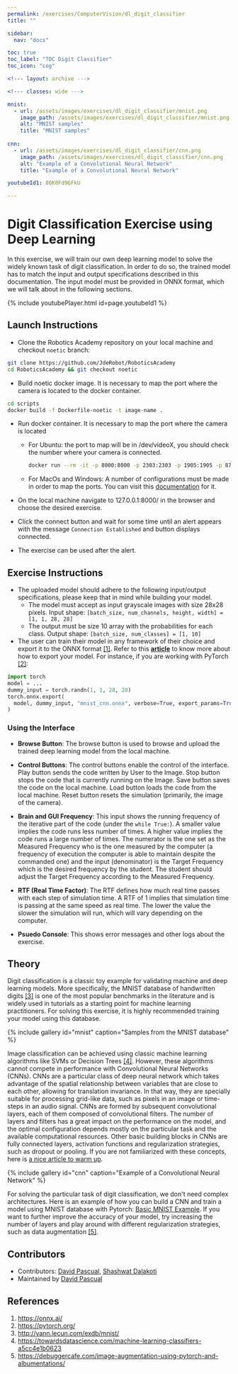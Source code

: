 ```yaml
---
permalink: /exercises/ComputerVision/dl_digit_classifier
title: ""

sidebar:
  nav: "docs"

toc: true
toc_label: "TOC Digit Classifier"
toc_icon: "cog"

<!--- layout: archive --->

<!--- classes: wide --->

mnist:
  - url: /assets/images/exercises/dl_digit_classifier/mnist.png
    image_path: /assets/images/exercises/dl_digit_classifier/mnist.png
    alt: "MNIST samples"
    title: "MNIST samples"
    
cnn:
  - url: /assets/images/exercises/dl_digit_classifier/cnn.png
    image_path: /assets/images/exercises/dl_digit_classifier/cnn.png
    alt: "Example of a Convolutional Neural Network"
    title: "Example of a Convolutional Neural Network"

youtubeId1: 80K0Fd9GFkU

---
```


# Digit Classification Exercise using Deep Learning

In this exercise, we will train our own deep learning model to solve the widely known task of digit classification. In order to do so, the trained model has to match the input and output specifications described in this documentation. The input model must be provided in ONNX format, which we will talk about in the following sections.

{% include youtubePlayer.html id=page.youtubeId1 %}


## Launch Instructions
- Clone the Robotics Academy repository on your local machine and checkout ``noetic`` branch:
```bash
git clone https://github.com/JdeRobot/RoboticsAcademy
cd RoboticsAcademy && git checkout noetic
```

- Build noetic docker image. It is necessary to map the port where the camera is located to the docker container.  
```bash
cd scripts
docker build -f Dockerfile-noetic -t image-name .
```  

- Run docker container. It is necessary to map the port where the camera is located
  - For Ubuntu: the port to map will be in /dev/videoX, you should check the number where your camera is connected.
    ```bash
    docker run --rm -it -p 8000:8000 -p 2303:2303 -p 1905:1905 -p 8765:8765 -p 6080:6080 -p 1108:1108 --device /dev/video0:/dev/video0 jderobot/robotics-academy:3.1.3 ./start-3.1.sh
    ```
  - For MacOs and Windows: A number of configurations must be made in order to map the ports. You can visit this [documentation](https://medium.com/@jijupax/connect-the-webcam-to-docker-on-mac-or-windows-51d894c44468) for it.

- On the local machine navigate to 127.0.0.1:8000/ in the browser and choose the desired exercise.

- Click the connect button and wait for some time until an alert appears with the message `Connection Established` and button displays connected.

- The exercise can be used after the alert.

## Exercise Instructions
- The uploaded model should adhere to the following input/output specifications, please keep that in mind while building your model.
  - The model must accept as input grayscale images with size 28x28 pixels. Input shape: 
    ``[batch_size, num_channels, height, width] = [1, 1, 28, 28]``
  - The output must be size 10 array with the probabilities for each class. Output shape: 
    ``[batch_size, num_classes] = [1, 10]``
- The user can train their model in any framework of their choice and export it to the ONNX format [[1]](https://onnx.ai/). Refer to this [**article**](https://docs.unity3d.com/Packages/com.unity.barracuda@1.0/manual/Exporting.html) to know more about how to export your model. For instance, if you are working with PyTorch [[2]](https://pytorch.org/):
```python
import torch
model = ...
dummy_input = torch.randn(1, 1, 28, 28)
torch.onnx.export(
  model, dummy_input, "mnist_cnn.onnx", verbose=True, export_params=True, input_names=['input'], output_names=['output']
)
```

### Using the Interface
* **Browse Button**: The browse button is used to browse and upload the trained deep learning model from the local machine.
  
* **Control Buttons**: The control buttons enable the control of the interface. Play button sends the code written by User to the Image. Stop button stops the code that is currently running on the Image. Save button saves the code on the local machine. Load button loads the code from the local machine. Reset button resets the simulation (primarily, the image of the camera).

* **Brain and GUI Frequency**: This input shows the running frequency of the iterative part of the code (under the `while True:`). A smaller value implies the code runs less number of times. A higher value implies the code runs a large number of times. The numerator is the one set as the Measured Frequency who is the one measured by the computer (a frequency of execution the computer is able to maintain despite the commanded one) and the input (denominator) is the Target Frequency which is the desired frequency by the student. The student should adjust the Target Frequency according to the Measured Frequency.

* **RTF (Real Time Factor)**: The RTF defines how much real time passes with each step of simulation time. A RTF of 1 implies that simulation time is passing at the same speed as real time. The lower the value the slower the simulation will run, which will vary depending on the computer. 

* **Psuedo Console**: This shows error messages and other logs about the exercise.

## Theory
Digit classification is a classic toy example for validating machine and deep learning models. More specifically, the MNIST database of handwritten digits [[3]](http://yann.lecun.com/exdb/mnist/) is one of the most popular benchmarks in the literature and is widely used in tutorials as a starting point for machine learning practitioners. For solving this exercise, it is highly recommended training your model using this database.

{% include gallery id="mnist" caption="Samples from the MNIST database" %}

Image classification can be achieved using classic machine learning algorithms like SVMs or Decision Trees [[4]](https://towardsdatascience.com/machine-learning-classifiers-a5cc4e1b0623). However, these algorithms cannot compete in performance with Convolutional Neural Networks (CNNs). CNNs are a particular class of deep neural network which takes advantage of the spatial relationship between variables that are close to each other, allowing for translation invariance. In that way, they are specially suitable for processing grid-like data, such as pixels in an image or time-steps in an audio signal. CNNs are formed by subsequent convolutional layers, each of them composed of convolutional filters. The number of layers and filters has a great impact on the performance on the model, and the optimal configuration depends mostly on the particular task and the available computational resources. Other basic building blocks in CNNs are fully connected layers, activation functions and regularization strategies, such as dropout or pooling. If you are not familiarized with these concepts, here is [a nice article to warm up](https://towardsdatascience.com/simple-introduction-to-convolutional-neural-networks-cdf8d3077bac).

{% include gallery id="cnn" caption="Example of a Convolutional Neural Network" %}

For solving the particular task of digit classification, we don't need complex architectures. Here is an example of how you can build a CNN and train a model using MNIST database with Pytorch: [Basic MNIST Example](https://github.com/pytorch/examples/tree/master/mnist). If you want to further improve the accuracy of your model, try increasing the number of layers and play around with different regularization strategies, such as data augmentation [[5]]((https://debuggercafe.com/image-augmentation-using-pytorch-and-albumentations/)).

## Contributors
- Contributors: [David Pascual](https://github.com/dpascualhe), [Shashwat Dalakoti](https://github.com/shashwat623)
- Maintained by [David Pascual](https://github.com/dpascualhe)

## References
1. https://onnx.ai/
2. https://pytorch.org/
3. http://yann.lecun.com/exdb/mnist/
4. https://towardsdatascience.com/machine-learning-classifiers-a5cc4e1b0623
5. https://debuggercafe.com/image-augmentation-using-pytorch-and-albumentations/